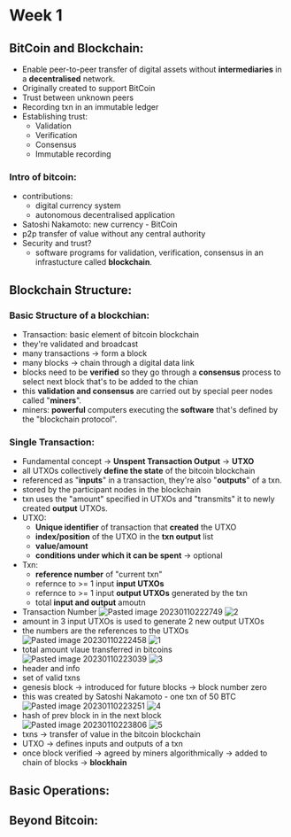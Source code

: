 # Week 1
## BitCoin and Blockchain:
- Enable peer-to-peer transfer of digital assets without **intermediaries** in a **decentralised** network.
- Originally created to support BitCoin
- Trust between unknown peers
- Recording txn in an immutable ledger
- Establishing trust:
	- Validation
	- Verification
	- Consensus
	- Immutable recording
### Intro of bitcoin:
- contributions:
	- digital currency system
	- autonomous decentralised application
- Satoshi Nakamoto: new currency - BitCoin
- p2p transfer of value without any central authority
- Security and trust?
	- software programs for validation, verification, consensus in an infrastucture called **blockchain**.

## Blockchain Structure:
### Basic Structure of a blockchian:
- Transaction: basic element of bitcoin blockchain
- they're validated and broadcast
- many transactions -> form a block
- many blocks -> chain through a digital data link
- blocks need to be **verified** so they go through a **consensus** process to select next block that's to be added to the chian
- this **validation and consensus** are carried out by special peer nodes called "**miners**".
- miners: **powerful** computers executing the **software** that's defined by the "blockchain protocol".
### Single Transaction:
- Fundamental concept -> **Unspent Transaction Output** -> **UTXO**
- all UTXOs collectively **define the state** of the bitcoin blockchain
- referenced as "**inputs**" in a transaction, they're also "**outputs**" of a txn.
- stored by the participant nodes in the blockchain
- txn uses the "amount" specified in UTXOs and "transmits" it to newly created **output** UTXOs.
- UTXO:
	- **Unique identifier** of transaction that **created** the UTXO
	- **index/position** of the UTXO in the **txn output** list
	- **value/amount**
	- **conditions under which it can be spent** -> optional
- Txn:
	- **reference number** of "current txn"
	- refernce to >= 1 input **input UTXOs**
	- refernce to >= 1 input **output UTXOs** generated by the txn
	- total **input and output** amoutn
- Transaction Number
![Pasted image 20230110222749](https://github.com/Vishwa-Mehta/Sem-6-Files/blob/main/Coursera_Notes/Screenshots/2.png)
![2](https://user-images.githubusercontent.com/83157662/211811430-3b59b1f2-7825-4b65-87e5-d33ad87b5a0e.png)
- amount in 3 input UTXOs is used to generate 2 new output UTXOs
- the numbers are the references to the UTXOs
![Pasted image 20230110222458](https://github.com/Vishwa-Mehta/Sem-6-Files/blob/main/Coursera_Notes/Screenshots/1.png)
![1](https://user-images.githubusercontent.com/83157662/211811334-0b401937-bc65-4fb4-b0b7-2490f78998bb.png)
- total amount vlaue transferred in bitcoins
![Pasted image 20230110223039](https://github.com/Vishwa-Mehta/Sem-6-Files/blob/main/Coursera_Notes/Screenshots/3.png)
![3](https://user-images.githubusercontent.com/83157662/211811483-67472c5c-49f0-41f2-a04a-0b6aba265d6d.png)
- header and info
- set of valid txns
- genesis block -> introduced for future blocks -> block number zero
- this was created by Satoshi Nakamoto - one txn of 50 BTC 
![Pasted image 20230110223251](https://github.com/Vishwa-Mehta/Sem-6-Files/blob/main/Coursera_Notes/Screenshots/4.png)
![4](https://user-images.githubusercontent.com/83157662/211811511-cb4a2f3e-1097-4da5-8ca1-71ce061ea406.png)
- hash of prev block in in the next block
![Pasted image 20230110223806](https://github.com/Vishwa-Mehta/Sem-6-Files/blob/main/Coursera_Notes/Screenshots/5.png)
![5](https://user-images.githubusercontent.com/83157662/211811567-7cd56621-408b-4aac-b81f-55649b085ddb.png)
- txns -> transfer of value in the bitcoin blockchain
- UTXO -> defines inputs and outputs of a txn
- once block verified -> agreed by miners algorithmically -> added to chain of blocks -> **blockhain**
## Basic Operations:
## Beyond Bitcoin:
